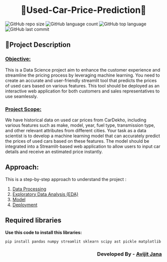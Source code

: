 <h1 align="center">🚗Used-Car-Price-Prediction🚗</h1>

![GitHub repo size](https://img.shields.io/github/repo-size/Avijit-Jana/Used-Car-Price-Prediction?style=plastic)
![GitHub language count](https://img.shields.io/github/languages/count/Avijit-Jana/Used-Car-Price-Prediction?style=plastic)
![GitHub top language](https://img.shields.io/github/languages/top/Avijit-Jana/Used-Car-Price-Prediction?style=plastic)
![GitHub last commit](https://img.shields.io/github/last-commit/Avijit-Jana/Used-Car-Price-Prediction?color=red&style=plastic)


## 📖Project Description 

### <u>Objective:</u> 

This is a Data Science project aim to enhance the customer experience and streamline the pricing process by leveraging machine learning. You need to create an accurate and user-friendly streamlit tool that predicts the prices of used cars based on various features. This tool should be deployed as an interactive web application for both customers and sales representatives to use
seamlessly. 

### <u>Project Scope:</u>

We have historical data on used car prices from CarDekho, including various features such as make, model, year, fuel type, transmission type, and other relevant attributes from different cities. Your task as a data scientist is to develop a machine learning model that can accurately predict the prices of used cars based on these features. The model should be integrated into a Streamlit-based web application to allow users to input car details and receive an estimated price instantly.

## Approach:

This is a step-by-step approach to understand the project :
1) [Data Processing](https://github.com/Avijit-Jana/Used-Car-Price-Prediction/tree/main/Data%20Preprocessing%20%26%20Cleaning)
2) [Exploratory Data Analysis (EDA)](https://github.com/Avijit-Jana/Used-Car-Price-Prediction/tree/main/Exploratory%20Data%20Analysis%20(EDA))
3) [Model](https://github.com/Avijit-Jana/Used-Car-Price-Prediction/tree/main/Model)
6) [Deployment](https://github.com/Avijit-Jana/Used-Car-Price-Prediction/tree/main/Output)

## Required libraries
**Use this code to install this libraries:**
```Bash
pip install pandas numpy streamlit sklearn scipy ast pickle matplotlib seaborn
```

<h3 align="right">Developed By - <u>Avijit Jana</u></h3>
